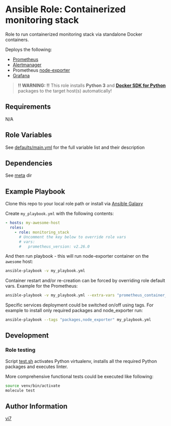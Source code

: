 Ansible Role: Containerized monitoring stack
============================================

Role to run containerized monitoring stack via standalone Docker containers.

Deploys the following:
- [Prometheus](https://prometheus.io)
- [Alertmanager](https://github.com/prometheus/alertmanager)
- Prometheus [node-exporter](https://github.com/prometheus/node_exporter)
- [Grafana](https://grafana.com)

> **!! WARNING: !!** This role installs **Python 3** and [**Docker SDK for Python**](https://docker-py.readthedocs.io/en/stable/) packages to the target host(s) automatically!

Requirements
------------

N/A

Role Variables
--------------

See [defaults/main.yml](defaults/main.yml) for the full variable list and their description

Dependencies
------------

See [meta](meta/) dir

Example Playbook
----------------

Clone this repo to your local role path or install via [Ansible Galaxy](https://docs.ansible.com/ansible/latest/galaxy/user_guide.html#installing-roles)

Create `my_playbook.yml` with the following contents:
```yaml
- hosts: my-awesome-host
  roles:
    - role: monitoring_stack
      # Uncomment the key below to override role vars
      # vars:
      #   prometheus_version: v2.26.0
```

And then run playbook - this will run node-exporter container on the `awesome` host:
```bash
ansible-playbook -v my_playbook.yml
```

Container restart and/or re-creation can be forced by overriding role default vars. Example for the Prometheus:
```bash
ansible-playbook -v my_playbook.yml --extra-vars "prometheus_container_restart=true prometheus_container_recreate=true"
```

Specific services deployment could be switched on/off using tags. For example to install only required packages and node_exporter run:
```bash
ansible-playbook --tags "packages,node_exporter" my_playbook.yml
```

Development
-----------

### Role testing

Script [test.sh](test.sh) activates Python virtualenv, installs all the required Python packages and executes linter.

More comprehensive functional tests could be executed like following:
```bash
source venv/bin/activate
molecule test
```

Author Information
------------------

[vi7](https://github.com/vi7)
